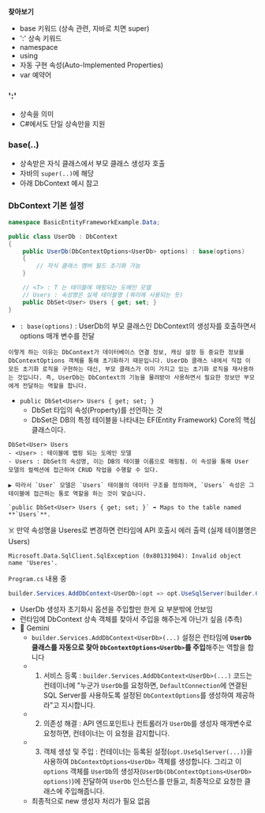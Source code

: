 
**찾아보기** 
- base 키워드 (상속 관련, 자바로 치면 super)
- ':' 상속 키워드
- namespace
- using 
- 자동 구현 속성(Auto-Implemented Properties) 
- var 예약어

### ':' 
- 상속을 의미
- C#에서도 단일 상속만을 지원

### base(..)
- 상속받은 자식 클래스에서 부모 클래스 생성자 호출 
- 자바의 `super(..)`에 해당 
- 아래 DbContext 예시 참고

### DbContext 기본 설정 
```c#
namespace BasicEntityFrameworkExample.Data;

public class UserDb : DbContext
{
	public UserDb(DbContextOptions<UserDb> options) : base(options)
	{
		// 자식 클래스 멤버 필드 초기화 가능
	}

	// <T> : T 는 테이블에 매핑되는 도메인 모델 
	// Users : 속성명은 실제 테이블명 (쿼리에 사용되는 듯)
	public DbSet<User> Users { get; set; }
}
```
- `: base(options)` : UserDb의 부모 클래스인 DbContext의 생성자를 호출하면서 options 매개 변수를 전달
```text
이렇게 하는 이유는 DbContext가 데이터베이스 연결 정보, 캐싱 설정 등 중요한 정보를 DbContextOptions 객체를 통해 초기화하기 때문입니다. UserDb 클래스 내에서 직접 이 모든 초기화 로직을 구현하는 대신, 부모 클래스가 이미 가지고 있는 초기화 로직을 재사용하는 것입니다. 즉, UserDb는 DbContext의 기능을 물려받아 사용하면서 필요한 정보만 부모에게 전달하는 역할을 합니다.
```
- `public DbSet<User> Users { get; set; }`
	- DbSet 타입의 속성(Property)를 선언하는 것
	- DbSet은 DB의 특정 테이블을 나타내는 EF(Entity Framework) Core의 핵심 클래스이다.

```text
DbSet<User> Users
- <User> : 테이블에 맵핑 되는 도메인 모델
- Users : DbSet의 속성명, 이는 DB의 테이블 이름으로 매핑됨. 이 속성을 통해 User 모델의 컬렉션에 접근하여 CRUD 작업을 수행할 수 있다.
  
▶️ 따라서 `User` 모델은 `Users` 테이블의 데이터 구조를 정의하며, `Users` 속성은 그 테이블에 접근하는 통로 역할을 하는 것이 맞습니다.

`public DbSet<User> Users { get; set; }` ➡️ Maps to the table named **`Users`**.
```

☠️ 만약 속성명을 Useres로 변경하면 런타임에 API 호출시 에러 출력 (실제 테이블명은 Users)
```text
Microsoft.Data.SqlClient.SqlException (0x80131904): Invalid object name 'Useres'.
```


`Program.cs` 내용 중
```c#
builder.Services.AddDbContext<UserDb>(opt => opt.UseSqlServer(builder.Configuration.GetConnectionString("DefaultConnection")))
```
- UserDb 생성자 초기화시 옵션을 주입할만 한게 요 부분밖에 안보임 
- 런타임에 DbContext 상속 객체를 찾아서 주입을 해주는게 아닌가 싶음 (추측) 
- 🤖 Gemini
	- `builder.Services.AddDbContext<UserDb>(...)` 설정은 런타임에 **`UserDb` 클래스를 자동으로 찾아 `DbContextOptions<UserDb>`를 주입**해주는 역할을 합니다
	- 1. 서비스 등록 : `builder.Services.AddDbContext<UserDb>(...)` 코드는 컨테이너에 "누군가 `UserDb`를 요청하면, `DefaultConnection`에 연결된 SQL Server를 사용하도록 설정된 `DbContextOptions`를 생성하여 제공하라"고 지시합니다.
	- 2. 의존성 해결 : API 엔드포인트나 컨트롤러가 `UserDb`를 생성자 매개변수로 요청하면, 컨테이너는 이 요청을 감지합니다.
	- 3. 객체 생성 및 주입 : 컨테이너는 등록된 설정(`opt.UseSqlServer(...)`)을 사용하여 `DbContextOptions<UserDb>` 객체를 생성합니다. 그리고 이 `options` 객체를 `UserDb`의 생성자(`UserDb(DbContextOptions<UserDb> options)`)에 전달하여 `UserDb` 인스턴스를 만들고, 최종적으로 요청한 클래스에 주입해줍니다.
	- 최종적으로 new 생성자 처리가 필요 없음